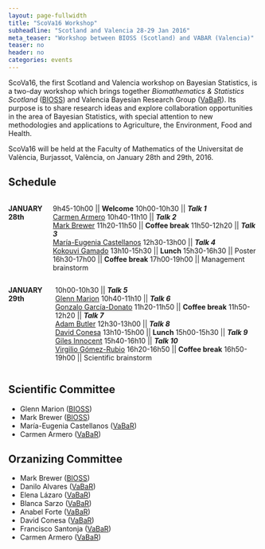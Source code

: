 ```yaml
---
layout: page-fullwidth
title: "ScoVa16 Workshop"
subheadline: "Scotland and Valencia 28-29 Jan 2016"
meta_teaser: "Workshop between BIOSS (Scotland) and VABAR (Valencia)"
teaser: no
header: no
categories: events
---
```


ScoVa16, the first Scotland and Valencia workshop on Bayesian Statistics, is a two-day workshop which brings together *Biomathematics & Statistics Scotland* ([BIOSS](http://www.bioss.ac.uk/)) and Valencia Bayesian Research Group ([VaBaR](http://vabar.github.io/)). Its purpose is to share research ideas and explore collaboration opportunities in the area of Bayesian Statistics, with special attention to new methodologies and applications to Agriculture, the Environment, Food and Health. 

ScoVa16 will be held at the Faculty of Mathematics of the Universitat de València, Burjassot, València, on January 28th and 29th, 2016.

## Schedule

<div class="row" markdown="1">
  <div class="small-12 medium-6 columns" markdown="1">

**JANUARY 28th**

9h45-10h00  || **Welcome**
10h00-10h30 || **_Talk 1_**<br>[Carmen Armero](http://vabar.github.io/)
10h40-11h10 || **_Talk 2_**<br>[Mark Brewer](http://www.bioss.ac.uk/people/markb.html)
11h20-11h50 || **Coffee break**
11h50-12h20 || **_Talk 3_**<br>[María-Eugenia Castellanos](http://bayes.etsii.urjc.es/~mecastel/hp/Contact.html)
12h30-13h00 || **_Talk 4_**<br>[Kokouvi Gamado](http://www.bioss.ac.uk/people/kokouvi.html")
13h10-15h30 || **Lunch**
15h30-16h30 || Poster
16h30-17h00 || **Coffee break**
17h00-19h00 || Management brainstorm

  </div>
	
  <div class="small-12 medium-6 columns" markdown="1">

**JANUARY 29th**

10h00-10h30 || **_Talk 5_**<br>[Glenn Marion](http://www.bioss.ac.uk/people/glenn.html)
10h40-11h10 || **_Talk 6_**<br>[Gonzalo García-Donato](http://www.uclm.es/profesorado/garcia-donato/)
11h20-11h50 || **Coffee break**
11h50-12h20 || **_Talk 7_**<br>[Adam Butler](http://www.bioss.ac.uk/people/adam.html)
12h30-13h00 || **_Talk 8_**<br>[David Conesa](http://www.geeitema.org/conesa/)
13h10-15h00 || **Lunch** 
15h00-15h30 || **_Talk 9_**<br>[Giles Innocent](http://www.bioss.ac.uk/people/giles.html)
15h40-16h10 || **_Talk 10_**<br>[Virgilio Gómez-Rubio](http://www.uclm.es/profesorado/vgomez/)
16h20-16h50 || **Coffee break**
16h50-19h00 || Scientific brainstorm

  </div>
</div>

## Scientific Committee

* Glenn Marion ([BIOSS](http://www.bioss.ac.uk/))
* Mark Brewer ([BIOSS](http://www.bioss.ac.uk/))
* María-Eugenia Castellanos ([VaBaR](http://vabar.github.io/))
* Carmen Armero ([VaBaR](http://vabar.github.io/))

## Orzanizing Committee

* Mark Brewer ([BIOSS](http://www.bioss.ac.uk/))
* Danilo Alvares ([VaBaR](http://vabar.github.io/))
* Elena Lázaro ([VaBaR](http://vabar.github.io/))
* Blanca Sarzo ([VaBaR](http://vabar.github.io/))
* Anabel Forte ([VaBaR](http://vabar.github.io/))
* David Conesa ([VaBaR](http://vabar.github.io/))
* Francisco Santonja ([VaBaR](http://vabar.github.io/))
* Carmen Armero ([VaBaR](http://vabar.github.io/))

